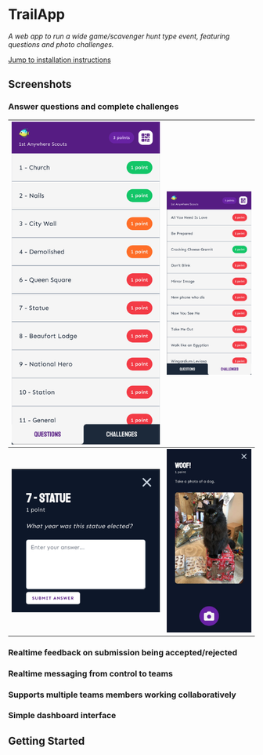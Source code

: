 # TrailApp
*A web app to run a wide game/scavenger hunt type event, featuring questions and photo challenges.*

[Jump to installation instructions](#getting-started)

## Screenshots
### Answer questions and complete challenges
| [![Question view](docs/questions.png)](docs/questions.png) | [![Challenge view](docs/challenges.png)](docs/challenges.png) |
| --- | --- |
| [![Question submission](docs/question-submission.png)](docs/question-submission.png) | [![Challenge submission](docs/challenge-submission.jpg)](docs/challenge-submission.jpg) |

### Realtime feedback on submission being accepted/rejected

### Realtime messaging from control to teams

### Supports multiple teams members working collaboratively

### Simple dashboard interface

## Getting Started
